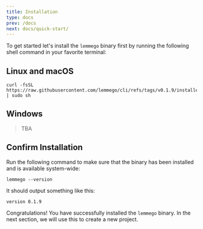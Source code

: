```yaml
---
title: Installation
type: docs
prev: /docs
next: docs/quick-start/
---
```


To get started let's install the `lemmego` binary first by running the following shell command in your favorite terminal:

## Linux and macOS

```shell
curl -fsSL https://raw.githubusercontent.com/lemmego/cli/refs/tags/v0.1.9/installer.sh | sudo sh
```

## Windows

> TBA

## Confirm Installation

Run the following command to make sure that the binary has been installed and is available system-wide:

```shell
lemmego --version
```

It should output something like this:

`version 0.1.9`

Congratulations! You have successfully installed the `lemmego` binary. In the next section, we will use this to create a new project.
